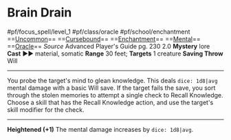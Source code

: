 # Brain Drain
#pf/focus_spell/level_1 #pf/class/oracle #pf/school/enchantment 
==[Uncommon](../../../Traits/Uncommon.md)== ==[Cursebound](../../../Traits/Cursebound.md)== ==[Enchantment](../../../Traits/Enchantment.md)== ==[Mental](../../../Traits/Mental.md)== ==[Oracle](../../../Traits/Oracle.md)==
*Source* Advanced Player's Guide pg. 230 2.0
**Mystery** lore
**Cast** ►► material, somatic
**Range** 30 feet; **Targets** 1 creature
**Saving Throw** Will

---
You probe the target's mind to glean knowledge. This deals `dice: 1d8|avg` mental damage with a basic Will save. If the target fails the save, you sort through the stolen memories to attempt a single check to Recall Knowledge. Choose a skill that has the Recall Knowledge action, and use the target's skill modifier for the check.

<hr>

**Heightened (+1)** The mental damage increases by `dice: 1d8|avg`.